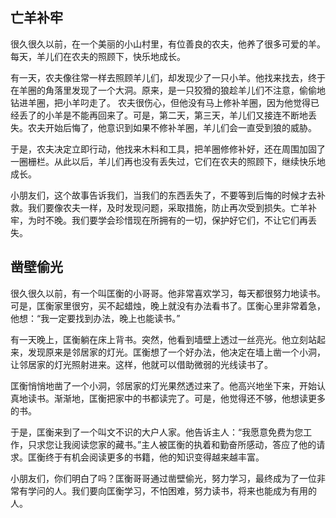 ## 亡羊补牢

很久很久以前，在一个美丽的小山村里，有位善良的农夫，他养了很多可爱的羊。每天，羊儿们在农夫的照顾下，快乐地成长。

有一天，农夫像往常一样去照顾羊儿们，却发现少了一只小羊。他找来找去，终于在羊圈的角落里发现了一个大洞。原来，是一只狡猾的狼趁羊儿们不注意，偷偷地钻进羊圈，把小羊叼走了。
农夫很伤心，但他没有马上修补羊圈，因为他觉得已经丢了的小羊是不能再回来了。可是，第二天，第三天，羊儿们又接连不断地丢失。农夫开始后悔了，他意识到如果不修补羊圈，羊儿们会一直受到狼的威胁。

于是，农夫决定立即行动，他找来木料和工具，把羊圈修修补好，还在周围加固了一圈栅栏。从此以后，羊儿们再也没有丢失过，它们在农夫的照顾下，继续快乐地成长。

小朋友们，这个故事告诉我们，当我们的东西丢失了，不要等到后悔的时候才去补救。我们要像农夫一样，及时发现问题，采取措施，防止再次受到损失。亡羊补牢，为时不晚。我们要学会珍惜现在所拥有的一切，保护好它们，不让它们再丢失。

## 凿壁偷光

很久很久以前，有一个叫匡衡的小哥哥。他非常喜欢学习，每天都很努力地读书。可是，匡衡家里很穷，买不起蜡烛，晚上就没有办法看书了。匡衡心里非常着急，他想：“我一定要找到办法，晚上也能读书。”

有一天晚上，匡衡躺在床上背书。突然，他看到墙壁上透过一丝亮光。他立刻站起来，发现原来是邻居家的灯光。匡衡想了一个好办法，他决定在墙上凿一个小洞，让邻居家的灯光照射进来。这样，他就可以借助微弱的光线读书了。

匡衡悄悄地凿了一个小洞，邻居家的灯光果然透过来了。他高兴地坐下来，开始认真地读书。渐渐地，匡衡把家中的书都读完了。可是，他觉得还不够，他想读更多的书。

于是，匡衡来到了一个叫文不识的大户人家。他告诉主人：“我愿意免费为您工作，只求您让我阅读您家的藏书。”主人被匡衡的执着和勤奋所感动，答应了他的请求。匡衡终于有机会阅读更多的书籍，他的知识变得越来越丰富。

小朋友们，你们明白了吗？匡衡哥哥通过凿壁偷光，努力学习，最终成为了一位非常有学问的人。我们要向匡衡学习，不怕困难，努力读书，将来也能成为有用的人。

